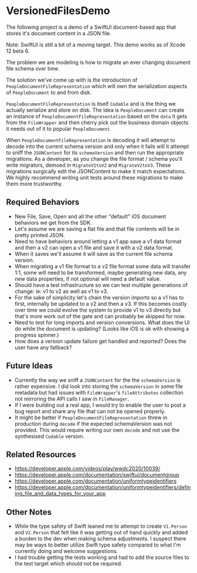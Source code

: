 # VersionedFilesDemo 

The following project is a demo of a SwiftUI document-based app that stores it's document content in a JSON file.

Note: SwiftUI is still a bit of a moving target. This demo works as of Xcode 12 beta 6.

The problem we are modeling is how to migrate an ever changing document file schema over time.

The solution we've come up with is the introduction of `PeopleDocumentFileRepresentation` which will own the serialization aspects of `PeopleDocument` to and from disk.

`PeopleDocumentFileRepresentation` is itself `Codable` and is the thing we actually serialize and store on disk. The idea is `PeopleDocument` can create an instance of `PeopleDocumentFileRepresentation`  based on the `data` it gets from the `FileWrapper` and then cherry pick out the business domain objects it needs out of it to popular `PeopleDocument`.

When  `PeopleDocumentFileRepresentation` is decoding it will attempt to decode into the current schema version and only when it fails will it attempt to sniff the `JSONContent` for its `schemaVersion` and then run the appropriate migrations. As a developer, as you change the file format / schema you'll write migrators, demoed in `MigrateV1toV2` and `MigrateV2toV3`. These migrations surgically edit the JSONContent to make it match expectations. We highly recommend writing unit tests around these migrations to make them more trustworthy.

## Required Behaviors

* New File, Save, Open and all the other "default" iOS document behaviors we get from the SDK.
* Let's assume we are saving a flat file and that file contents will be in pretty printed JSON. 
* Need to have behaviors around letting a v1 app save a v1 data format and then a v2 can open a v1 file and save it with a v2 data format. 
* When it saves we'll assume it will save as the current file schema version.
* When migrating a v1 file format to a v2 file format some data will transfer 1:1, some will need to be transformed, maybe generating new data, any new data properties, if not optional will need a default value.
* Should have a test infrastructure so we can test multiple generations of change: ie: v1 to v2 as well as v1 to v3.
* For the sake of simplicity let's chain the version imports so a v1 has to first, internally be updated to a v2 and then a v3. If this becomes costly over time we could evolve the system to provide v1 to v3 directly but that's more work out of the gate and can probably be skipped for now.
* Need to test for long imports and version conversions. What does the UI do while the document is updating? (Looks like iOS is ok with showing a progress spinner.)
* How does a version update failure get handled and reported? Does the user have any fallback?

## Future Ideas

* Currently the way we sniff a `JSONContent` for the the `schemaVersion` is rather expensive. I did look into storing the `schemaVersion` in some file metadata but had issues with `FileWrapper`'s `fileAttributes` collection not mirroring the API calls I saw in `FileManager`.
* If I were building out a real app, I would try to enable the user to post a bug report and share any file that can not be opened properly.
* It might be better if `PeopleDocumentFileRepresentation` threw in production during `decode` if the expected schemaVersion was not provided. This would require writing our own `decode` and not use the synthesised `Codable` version.

## Related Resources

* https://developer.apple.com/videos/play/wwdc2020/10039/
* https://developer.apple.com/documentation/swiftui/documentgroup
* https://developer.apple.com/documentation/uniformtypeidentifiers
* https://developer.apple.com/documentation/uniformtypeidentifiers/defining_file_and_data_types_for_your_app

## Other Notes

* While the type safety of Swift leaned me to attempt to create `V1.Person` and `V2.Person` that felt like it was getting out of hand quickly and added a burden to the dev when making schema adjustments. I suspect there may be ways to better utilize Swift type safety compared to what I'm currently doing and welcome suggestions.
* I had trouble getting the tests working and had to add the source files to the test target which should not be required.
